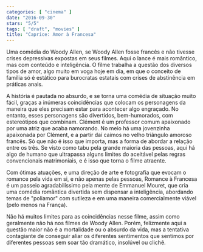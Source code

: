 ```yaml
---
categories: [ "cinema" ]
date: "2016-09-30"
stars: "5/5"
tags: [ "draft", "movies" ]
title: "Caprice: Amor à Francesa"
---
```

Uma comédia do Woody Allen, se Woody Allen fosse francês e não
tivesse crises depressivas expostas em seus filmes. Aqui o lance é
mais romântico, mas com conteúdo e inteligência. O filme trabalha
a questão dos diversos tipos de amor, algo muito em voga hoje em dia,
em que o conceito de família só é estático para burocratas estatais
com crises de abstinência em práticas anais.

A história é pautada no absurdo, e se torna uma comédia de situação
muito fácil, graças a inúmeras coincidências que colocam os
personagens da maneira que eles precisam estar para acontecer algo
engraçado. No entanto, esses personagens são divertidos, bem-humorados,
com estereótipos que combinam. Clément é um professor comum apaixonado
por uma atriz que acaba namorando. No meio há uma jovenzinha apaixonada
por Clément, e a partir daí caímos no velho triângulo amoroso
francês. Só que não é isso que importa, mas a forma de abordar
a relação entre os três. Se visto como tabu pela grande maioria
das pessoas, aqui há algo de humano que ultrapassa alguns limites do
aceitável pelas regras convencionais matrimoniais, e é isso que torna
o filme atraente.

Com ótimas atuações, e uma direção de arte e fotografia que evocam
o romance pela vida em si, e não apenas pelas pessoas, Romance à
Francesa é um passeio agradabilíssimo pela mente de Emmanuel Mouret,
que cria uma comédia romântica divertida sem dispensar a inteligência,
abordando temas de "poliamor" com sutileza e em uma maneira comercialmente
viável (pelo menos na França).

Não há muitos limites para as coincidências nesse filme, assim como
geralmente não há nos filmes de Woody Allen. Porém, felizmente aqui a
questão maior não é a mortalidade ou o absurdo da vida, mas a tentativa
contagiante de conseguir aliar os diferentes sentimentos que sentimos
por diferentes pessoas sem soar tão dramático, insolúvel ou clichê.
